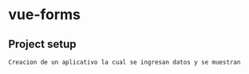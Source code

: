 # vue-forms

## Project setup
```
Creacion de un aplicativo la cual se ingresan datos y se muestran
```

